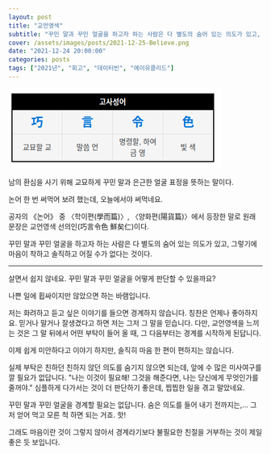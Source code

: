 ```yaml
---
layout: post
title: "교언영색"
subtitle: "꾸민 말과 꾸민 얼굴을 하고자 하는 사람은 다 별도의 숨어 있는 의도가 있고, 그렇기에 마음이 착하고 솔직하고 어질 수가 없다는 것이다."
cover: /assets/images/posts/2021-12-25-Believe.png
date: "2021-12-24 20:00:00"
categories: posts
tags: ["2021년", "회고", "데이터빈", "에이유클리드"]
---
```


<img src="/assets/images/posts/2021-12-25-Believe.png">

남의 환심을 사기 위해 교묘하게 꾸민 말과 은근한 얼굴 표정을 뜻하는 말이다.

논어 한 번 써먹어 보려 했는데, 오늘에서야 써먹네요.

공자의 《논어》 중 〈학이편(學而篇)〉, 〈양화편(陽貨篇)〉에서 등장한 말로 원래 문장은 교언영색 선의인(巧言令色 鮮矣仁)이다.

꾸민 말과 꾸민 얼굴을 하고자 하는 사람은 다 별도의 숨어 있는 의도가 있고, 그렇기에 마음이 착하고 솔직하고 어질 수가 없다는 것이다.

----

살면서 쉽지 않네요. 꾸민 말과 꾸민 얼굴을 어떻게 판단할 수 있을까요?

나쁜 일에 휩싸이지만 않았으면 하는 바램입니다.

저는 화려하고 듣고 싶은 이야기를 들으면 경계하지 않습니다. 칭찬은 언제나 좋아하지요. 믿거나 말거나 잘생겼다고 하면 저는 그저 그 말을 믿습니다.
다만, 교언영색을 느끼는 것은 그 말 뒤에서 어떤 부탁이 들어 올 때, 그 다음부터는 경계를 시작하게 된답니다.

이제 쉽게 미안하다고 이야기 하지만, 솔직히 마음 한 편이 편하지는 않습니다.

실제 부탁은 친하던 친하지 않던 의도를 숨기지 않으면 되는데, 앞에 수 많은 미사여구를 깔 필요가 없답니다.
"나는 이것이 필요해! 그것을 해준다면, 나는 당신에게 무엇인가를 줄꺼야."
심플하게 다가서는 것이 더 판단하기 좋은데, 찝찝한 일을 겪고 말았네요.

꾸민 말과 꾸민 얼굴을 경계할 필요는 없답니다. 숨은 의도를 들어 내기 전까지는,... 그저 얻어 먹고 모른 척 하면 되는 거죠. 핫!

그래도 마음이란 것이 그렇지 않아서 경계라기보다 불필요한 친절을 거부하는 것이 제일 좋은 듯 보입니다.
